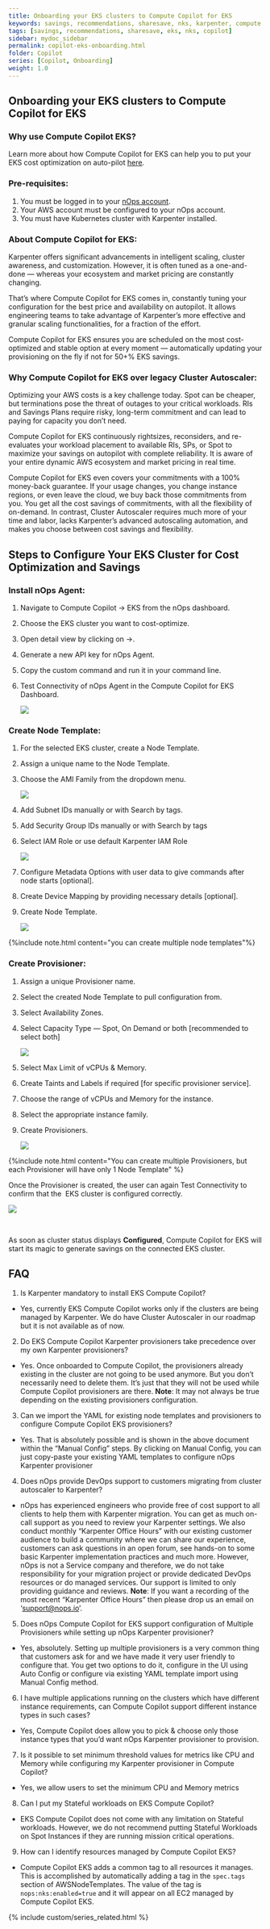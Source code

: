 ```yaml
---
title: Onboarding your EKS clusters to Compute Copilot for EKS
keywords: savings, recommendations, sharesave, nks, karpenter, compute copilot
tags: [savings, recommendations, sharesave, eks, nks, copilot]
sidebar: mydoc_sidebar
permalink: copilot-eks-onboarding.html
folder: Copilot
series: [Copilot, Onboarding]
weight: 1.0
---
```


## Onboarding your EKS clusters to Compute Copilot for EKS ##

### Why use Compute Copilot EKS? ###

Learn more about how Compute Copilot for EKS can help you to put your EKS cost optimization on auto-pilot [here](https://www.nops.io/nks/).

### Pre-requisites: ###

1. You must be logged in to your [nOps account](https://app.nops.io/accounts/signin/). 
2. Your AWS account must be configured to your nOps account.
3. You must have Kubernetes cluster with Karpenter installed.

### About Compute Copilot for EKS: ###

Karpenter offers significant advancements in intelligent scaling, cluster awareness, and customization. However, it is often tuned as a one-and-done — whereas your ecosystem and market pricing are constantly changing. 

That’s where Compute Copilot for EKS comes in, constantly tuning your configuration for the best price and availability on autopilot. It allows engineering teams to take advantage of Karpenter’s more effective and granular scaling functionalities, for a fraction of the effort. 

Compute Copilot for EKS ensures you are scheduled on the most cost-optimized and stable option at every moment — automatically updating your provisioning on the fly if not for 50+% EKS savings.

### Why Compute Copilot for EKS over legacy Cluster Autoscaler: ###

Optimizing your AWS costs is a key challenge today. Spot can be cheaper, but terminations pose the threat of outages to your critical workloads. RIs and Savings Plans require risky, long-term commitment and can lead to paying for capacity you don’t need.

Compute Copilot for EKS continuously rightsizes, reconsiders, and re-evaluates your workload placement to available RIs, SPs, or Spot to maximize your savings on autopilot with complete reliability. It is aware of your entire dynamic AWS ecosystem and market pricing in real time. 

Compute Copilot for EKS even covers your commitments with a 100% money-back guarantee. If your usage changes, you change instance regions, or even leave the cloud, we buy back those commitments from you. You get all the cost savings of commitments, with all the flexibility of on-demand. In contrast, Cluster Autoscaler requires much more of your time and labor, lacks Karpenter’s advanced autoscaling automation, and makes you choose between cost savings and flexibility.

## Steps to Configure Your EKS Cluster for Cost Optimization and Savings ##

### Install nOps Agent: ###

1. Navigate to Compute Copilot → EKS from the nOps dashboard.
2. Choose the EKS cluster you want to cost-optimize.
3. Open detail view by clicking on →.
4. Generate a new API key for nOps Agent. 
5. Copy the custom command and run it in your command line. 
6. Test Connectivity of nOps Agent in the Compute Copilot for EKS Dashboard.

    ![](https://lh4.googleusercontent.com/7eISgP_ZiLo_JO2zGS8dOdp7HvYLBO4N5rMK1FC-szbc668pp-pCz_ysW2NKhvPylazv_3oRIden3mwgLG09eWT0XsbXX31dfsJ_Sot5PpBSJERDAsErwjI_wQC8kRseM_ezcQZ7JxzR05e8Gtdz328)

### Create Node Template: ###

1. For the selected EKS cluster, create a Node Template.
2. Assign a unique name to the Node Template.
3. Choose the AMI Family from the dropdown menu.

    ![](https://lh3.googleusercontent.com/PAwzhjL32w7WQnqUctFgu6vdhTZxa1k8VBeour0tuKF-3Fh8-2T8u5gcd2nzzukT7mhe12BKjkeAO9wsv9XsCjewXzfeLRngVdDevGOpii7v2pFi_l2mIWy4ldO-hSrkwJCs4HbkTV3Qs73tufsibKk)

4. Add Subnet IDs manually or with Search by tags. 
5. Add Security Group IDs manually or with Search by tags 
6. Select IAM Role or use default Karpenter IAM Role

    ![](https://lh3.googleusercontent.com/uxZn7EekvWOJ_6ucFrNoI5A1VQIOwLVy46vYNyHdhycQIIQLxxOFsHSuoM7bp4rDToBMrK4OxJdj70aoRXgX_IfEJDz0LxuSKW8zzUEdh9WklomEBMPZ8Pp6u5BJb0850YjG_pvY8kWEL2ECeNAdIz4)

7. Configure Metadata Options with user data to give commands after node starts \[optional].
8. Create Device Mapping by providing necessary details \[optional].
9. Create Node Template.

    ![](https://lh5.googleusercontent.com/SP1sgMPmewYKjLGAK2JuOQ5HVYD6F2KFXgTbQIzrnyli_FflSsyh_AJtyv0RZQeud8c6Ns-aNK-sn1qC_O7JuNkVaoV_ackSRriFDbhqadtxc_l5InMnZpXnyFaHsGkbOnhYMob_tf3BJ3eV155g390)

{%include note.html content="you can create multiple node templates"%}

### Create Provisioner: ###

1. Assign a unique Provisioner name.
2. Select the created Node Template to pull configuration from.
3. Select Availability Zones.
4. Select Capacity Type — Spot, On Demand or both \[recommended to select both]

    ![](https://lh6.googleusercontent.com/2mI3pZSbhuJE3VPcmNPJF_TYHC2_0RLC2kNP9zOvdItw5_V9HrdOlPnkVUT-v1hEdCNGXublDDLmW6n_aUdg8Vffz03EEz0c-9j1MmqY4KnqU2JQ9JUQLEJkdDyd1MiqO1N76ZeNQi-U9218KL68xHA)

5. Select Max Limit of vCPUs & Memory.
6. Create Taints and Labels if required \[for specific provisioner service].
7. Choose the range of vCPUs and Memory for the instance.
8. Select the appropriate instance family.
9. Create Provisioners. 

    ![](https://lh6.googleusercontent.com/-xWeSOU5AjLrwx4766WSqXCYeKWq75IjApmZOYgPqkbqbSViB9sy1djBCEFF22cN0sS-SF7KEzyHCcO-S2tcdsZh2bFlro_GZTNTR6w9uN1yYRvS4JHvW6iWRmlKDMducQLL9yYr4V30fi2RUfGynoE)

{%include note.html content="You can create multiple Provisioners, but each Provisioner will have only 1 Node Template" %}

Once the Provisioner is created, the user can again Test Connectivity to confirm that the  EKS cluster is configured correctly.

![](https://lh5.googleusercontent.com/1XtlFL95uQrrw0ZVXZqXixK67rP3TkHd6C7nC6t-1_yoCHhtRtk72cWk1axUaY1O4jCptHt_fU65qUun0wB2UGS7QdWhUwdvZ50_YCpPCAuRGZ9Ccvr6UJVYk1Onca79LysK6gudT4WA8Tj2SV5NL4c)

     

As soon as cluster status displays **Configured**, Compute Copilot for EKS will start its magic to generate savings on the connected EKS cluster. 

## FAQ ##

1. Is Karpenter mandatory to install EKS Compute Copilot?
* Yes, currently EKS Compute Copilot works only if the clusters are being managed by Karpenter. We do have Cluster Autoscaler in our roadmap but it is not available as of now.
2. Do EKS Compute Copilot Karpenter provisioners take precedence over my own Karpenter provisioners?
* Yes. Once onboarded to Compute Copilot, the provisioners already existing in the cluster are not going to be used anymore. But you don’t necessarily need to delete them. It’s just that they will not be used while Compute Copilot provisioners are there.
    **Note**: It may not always be true depending on the existing provisioners configuration.
3. Can we import the YAML for existing node templates and provisioners to configure Compute Copilot EKS provisioners?
* Yes. That is absolutely possible and is shown in the above document within the “Manual Config” steps. By clicking on Manual Config, you can just copy-paste your existing YAML templates to configure nOps Karpenter provisioner
4. Does nOps provide DevOps support to customers migrating from cluster autoscaler to Karpenter?
* nOps has experienced engineers who provide free of cost support to all clients to help them with Karpenter migration. You can get as much on-call support as you need to review your Karpenter settings. We also conduct monthly “Karpenter Office Hours” with our existing customer audience to build a community where we can share our experience, customers can ask questions in an open forum, see hands-on to some basic Karpenter implementation practices and much more. However, nOps is not a Service company and therefore, we do not take responsibility for your migration project or provide dedicated DevOps resources or do managed services. Our support is limited to only providing guidance and reviews.
    **Note**: If you want a recording of the most recent “Karpenter Office Hours” then please drop us an email on ‘support@nops.io’.
5. Does nOps Compute Copilot for EKS support configuration of Multiple Provisioners while setting up nOps Karpenter provisioner?
* Yes, absolutely. Setting up multiple provisioners is a very common thing that customers ask for and we have made it very user friendly to configure that. You get two options to do it, configure in the UI using Auto Config or configure via existing YAML template import using Manual Config method.
6. I have multiple applications running on the clusters which have different instance requirements, can Compute Copilot support different instance types in such cases?
* Yes, Compute Copilot does allow you to pick & choose only those instance types that you’d want nOps Karpenter provisioner to provision.
7. Is it possible to set minimum threshold values for metrics like CPU and Memory while configuring my Karpenter provisioner in Compute Copilot?
* Yes, we allow users to set the minimum CPU and Memory metrics
8. Can I put my Stateful workloads on EKS Compute Copilot?
* EKS Compute Copilot does not come with any limitation on Stateful workloads. However, we do not recommend putting Stateful Workloads on Spot Instances if they are running mission critical operations.
9. How can I identify resources managed by Compute Copilot EKS?
* Compute Copilot EKS adds a common tag to all resources it manages. This is accomplished by automatically adding a tag in the `spec.tags` section of AWSNodeTemplates. The value of the tag is `nops:nks:enabled=true` and it will appear on all EC2 managed by Compute Copilot EKS.

{% include custom/series_related.html %}

